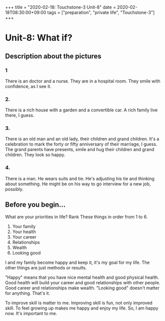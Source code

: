 +++
title =  "2020-02-18: Touchstone-3 Unit-8"
date = 2020-02-18T08:30:00+09:00
tags = ["preparation", "private life", "Touchstone-3"]
+++

# Unit-8: What if?

## Description about the pictures

### 1

There is an doctor and a nurse.
They are in a hospital room.
They smile with confidence, as I see it.

### 2.

There is a rich house with a garden and a convertible car.
A rich family live there, I guess.

### 3.

There is an old man and an old lady, their children and grand children.
It's a celebration to mark the forty or fifty anniversary of their marriage, I guess. 
The grand parents have presents, smile and hug their children and grand children.
They look so happy.

### 4.

There is a man.
He wears suits and tie.
He's adjusting his tie and thinking about something.
He might be on his way to go interview for a new job, possibly.

## Before you begin...
What are your priorities in life? Rank These things in order from 1 to 6.

1. Your family
2. Your health
3. Your career
4. Relationships
5. Wealth
6. Looking good

I and my family become happy and keep it, it's my goal for my life.
The other things are just methods or results.

"Happy" means that you have nice mental health and good physical health.
Good health will build your career and good relationships with other people.
Good career and relationships make wealth.
"Looking good" doesn't matter for anything.
That's it.

To improve skill is matter to me.
Improving skill is fun, not only improved skill.
To feel growing up makes me happy and enjoy my life.
So, I am happy now.
It's important to me.

